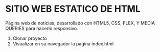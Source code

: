 # SITIO WEB ESTATICO DE HTML

Página web de noticias, desarrollado con HTML5, CSS, FLEX, Y MEDIA QUERIES para hacerlo responsivo.

1. Clonar proyecto
2. Visualizar en su navegador la pagina index.html
